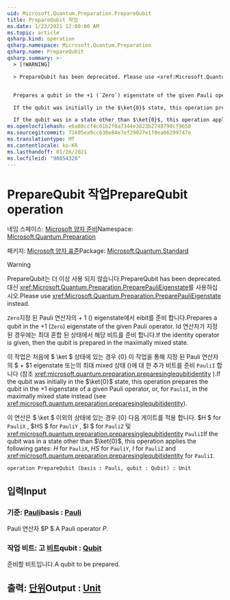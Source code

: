 ```yaml
---
uid: Microsoft.Quantum.Preparation.PrepareQubit
title: PrepareQubit 작업
ms.date: 1/23/2021 12:00:00 AM
ms.topic: article
qsharp.kind: operation
qsharp.namespace: Microsoft.Quantum.Preparation
qsharp.name: PrepareQubit
qsharp.summary: >-
  > [!WARNING]

  > PrepareQubit has been deprecated. Please use <xref:Microsoft.Quantum.Preparation.PreparePauliEigenstate> instead.


  Prepares a qubit in the +1 (`Zero`) eigenstate of the given Pauli operator. If the identity operator is given, then the qubit is prepared in the maximally mixed state.

  If the qubit was initially in the $\ket{0}$ state, this operation prepares the qubit in the $+1$ eigenstate of a given Pauli operator, or, for `PauliI`, in the maximally mixed state instead (see <xref:microsoft.quantum.preparation.preparesinglequbitidentity>).

  If the qubit was in a state other than $\ket{0}$, this operation applies the following gates: $H$ for `PauliX`, $HS$ for `PauliY`, $I$ for `PauliZ` and <xref:microsoft.quantum.preparation.preparesinglequbitidentity> for `PauliI`.
ms.openlocfilehash: e6a88ccf4c01b2f0a7344e3823b2748790cf9650
ms.sourcegitcommit: 71605ea9cc630e84e7ef29027e1f0ea06299747e
ms.translationtype: MT
ms.contentlocale: ko-KR
ms.lasthandoff: 01/26/2021
ms.locfileid: "98854328"
---
```

# <a name="preparequbit-operation"></a><span data-ttu-id="92bf7-102">PrepareQubit 작업</span><span class="sxs-lookup"><span data-stu-id="92bf7-102">PrepareQubit operation</span></span>

<span data-ttu-id="92bf7-103">네임 스페이스: [Microsoft 양자 준비](xref:Microsoft.Quantum.Preparation)</span><span class="sxs-lookup"><span data-stu-id="92bf7-103">Namespace: [Microsoft.Quantum.Preparation](xref:Microsoft.Quantum.Preparation)</span></span>

<span data-ttu-id="92bf7-104">패키지: [Microsoft 양자 표준](https://nuget.org/packages/Microsoft.Quantum.Standard)</span><span class="sxs-lookup"><span data-stu-id="92bf7-104">Package: [Microsoft.Quantum.Standard](https://nuget.org/packages/Microsoft.Quantum.Standard)</span></span>


> [!WARNING]
> <span data-ttu-id="92bf7-105">PrepareQubit는 더 이상 사용 되지 않습니다.</span><span class="sxs-lookup"><span data-stu-id="92bf7-105">PrepareQubit has been deprecated.</span></span> <span data-ttu-id="92bf7-106">대신 <xref:Microsoft.Quantum.Preparation.PreparePauliEigenstate>를 사용하십시오.</span><span class="sxs-lookup"><span data-stu-id="92bf7-106">Please use <xref:Microsoft.Quantum.Preparation.PreparePauliEigenstate> instead.</span></span>

<span data-ttu-id="92bf7-107">`Zero`지정 된 Pauli 연산자의 + 1 () eigenstate에서 eibit를 준비 합니다.</span><span class="sxs-lookup"><span data-stu-id="92bf7-107">Prepares a qubit in the +1 (`Zero`) eigenstate of the given Pauli operator.</span></span>
<span data-ttu-id="92bf7-108">Id 연산자가 지정 된 경우에는 최대 혼합 된 상태에서 해당 비트를 준비 합니다.</span><span class="sxs-lookup"><span data-stu-id="92bf7-108">If the identity operator is given, then the qubit is prepared in the maximally mixed state.</span></span>

<span data-ttu-id="92bf7-109">이 작업은 처음에 $ \ket $ 상태에 있는 경우 {0} 이 작업을 통해 지정 된 Pauli 연산자의 $ + $1 eigenstate 또는의 최대 mixed 상태 ()에 대 한 추가 비트를 준비 `PauliI` 합니다 (참조 <xref:microsoft.quantum.preparation.preparesinglequbitidentity> ).</span><span class="sxs-lookup"><span data-stu-id="92bf7-109">If the qubit was initially in the $\ket{0}$ state, this operation prepares the qubit in the $+1$ eigenstate of a given Pauli operator, or, for `PauliI`, in the maximally mixed state instead (see <xref:microsoft.quantum.preparation.preparesinglequbitidentity>).</span></span>

<span data-ttu-id="92bf7-110">이 연산은 $ \ket $ 이외의 상태에 있는 경우 {0} 다음 게이트를 적용 합니다. $H $ for `PauliX` , $HS $ for `PauliY` , $I $ for `PauliZ` 및 <xref:microsoft.quantum.preparation.preparesinglequbitidentity> `PauliI`</span><span class="sxs-lookup"><span data-stu-id="92bf7-110">If the qubit was in a state other than $\ket{0}$, this operation applies the following gates: $H$ for `PauliX`, $HS$ for `PauliY`, $I$ for `PauliZ` and <xref:microsoft.quantum.preparation.preparesinglequbitidentity> for `PauliI`.</span></span>

```qsharp
operation PrepareQubit (basis : Pauli, qubit : Qubit) : Unit
```


## <a name="input"></a><span data-ttu-id="92bf7-111">입력</span><span class="sxs-lookup"><span data-stu-id="92bf7-111">Input</span></span>

### <a name="basis--pauli"></a><span data-ttu-id="92bf7-112">기준: [Pauli](xref:microsoft.quantum.lang-ref.pauli)</span><span class="sxs-lookup"><span data-stu-id="92bf7-112">basis : [Pauli](xref:microsoft.quantum.lang-ref.pauli)</span></span>

<span data-ttu-id="92bf7-113">Pauli 연산자 $P $.</span><span class="sxs-lookup"><span data-stu-id="92bf7-113">A Pauli operator $P$.</span></span>


### <a name="qubit--qubit"></a><span data-ttu-id="92bf7-114">작업 비트: 고 [비트](xref:microsoft.quantum.lang-ref.qubit)</span><span class="sxs-lookup"><span data-stu-id="92bf7-114">qubit : [Qubit](xref:microsoft.quantum.lang-ref.qubit)</span></span>

<span data-ttu-id="92bf7-115">준비할 비트입니다.</span><span class="sxs-lookup"><span data-stu-id="92bf7-115">A qubit to be prepared.</span></span>



## <a name="output--unit"></a><span data-ttu-id="92bf7-116">출력: [단위](xref:microsoft.quantum.lang-ref.unit)</span><span class="sxs-lookup"><span data-stu-id="92bf7-116">Output : [Unit](xref:microsoft.quantum.lang-ref.unit)</span></span>

